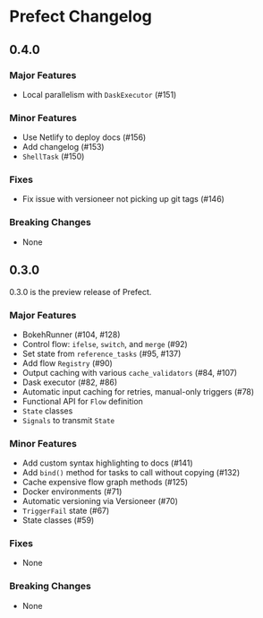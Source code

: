 # Prefect Changelog

## 0.4.0 <Badge text="development" type="warn">

### Major Features
- Local parallelism with `DaskExecutor` (#151)

### Minor Features
- Use Netlify to deploy docs (#156)
- Add changelog (#153)
- `ShellTask` (#150)

### Fixes
- Fix issue with versioneer not picking up git tags (#146)

### Breaking Changes
- None


## 0.3.0 <Badge text="alpha" type="warn">

0.3.0 is the preview release of Prefect.

### Major Features
- BokehRunner (#104, #128)
- Control flow: `ifelse`, `switch`, and `merge` (#92)
- Set state from `reference_tasks` (#95, #137)
- Add flow `Registry` (#90)
- Output caching with various `cache_validators` (#84, #107)
- Dask executor (#82, #86)
- Automatic input caching for retries, manual-only triggers (#78)
- Functional API for `Flow` definition
- `State` classes
- `Signals` to transmit `State`

### Minor Features
- Add custom syntax highlighting to docs (#141)
- Add `bind()` method for tasks to call without copying (#132)
- Cache expensive flow graph methods (#125)
- Docker environments (#71)
- Automatic versioning via Versioneer (#70)
- `TriggerFail` state (#67)
- State classes (#59)

### Fixes
- None

### Breaking Changes
- None
